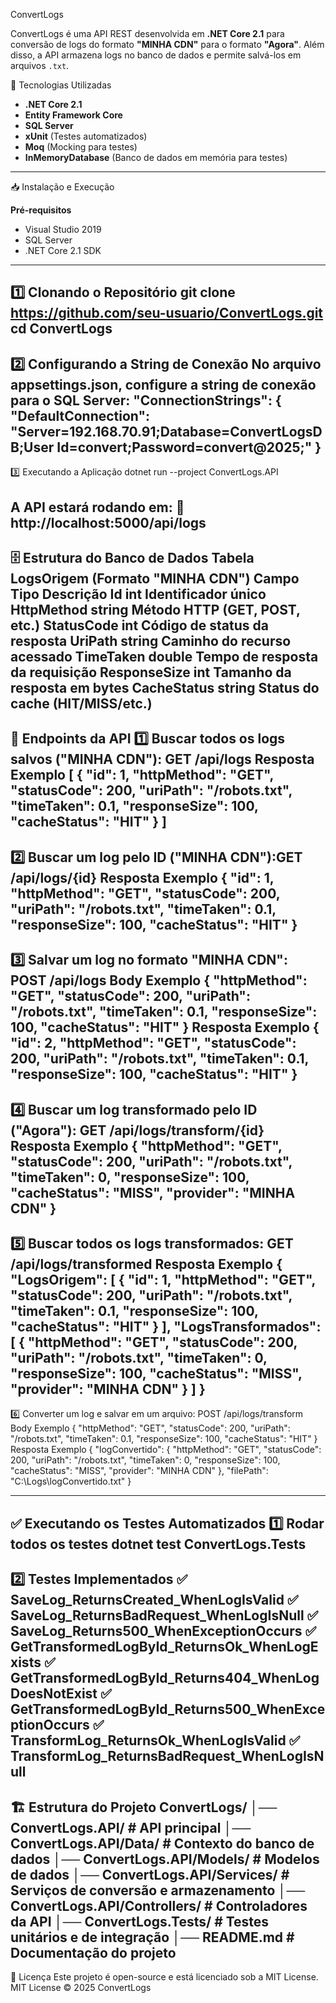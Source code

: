 ConvertLogs

ConvertLogs é uma API REST desenvolvida em **.NET Core 2.1** para conversão de logs do formato **"MINHA CDN"** para o formato **"Agora"**. Além disso, a API armazena logs no banco de dados e permite salvá-los em arquivos `.txt`.

🚀 Tecnologias Utilizadas

- **.NET Core 2.1**
- **Entity Framework Core**
- **SQL Server**
- **xUnit** (Testes automatizados)
- **Moq** (Mocking para testes)
- **InMemoryDatabase** (Banco de dados em memória para testes)

---

📥 Instalação e Execução

**Pré-requisitos**
- Visual Studio 2019
- SQL Server
- .NET Core 2.1 SDK
---
**1️⃣ Clonando o Repositório**
git clone https://github.com/seu-usuario/ConvertLogs.git
cd ConvertLogs
---
2️⃣ Configurando a String de Conexão
No arquivo appsettings.json, configure a string de conexão para o SQL Server:
"ConnectionStrings": {
  "DefaultConnection": "Server=192.168.70.91;Database=ConvertLogsDB;User Id=convert;Password=convert@2025;"
}
---
3️⃣ Executando a Aplicação
dotnet run --project ConvertLogs.API

A API estará rodando em:
🔗 http://localhost:5000/api/logs
---
🗄️ Estrutura do Banco de Dados
Tabela LogsOrigem (Formato "MINHA CDN")
Campo	Tipo	Descrição
Id	int	Identificador único
HttpMethod	string	Método HTTP (GET, POST, etc.)
StatusCode	int	Código de status da resposta
UriPath	string	Caminho do recurso acessado
TimeTaken	double	Tempo de resposta da requisição
ResponseSize	int	Tamanho da resposta em bytes
CacheStatus	string	Status do cache (HIT/MISS/etc.)
---
📌 Endpoints da API
1️⃣ Buscar todos os logs salvos ("MINHA CDN"): GET /api/logs
Resposta Exemplo
[
  {
    "id": 1,
    "httpMethod": "GET",
    "statusCode": 200,
    "uriPath": "/robots.txt",
    "timeTaken": 0.1,
    "responseSize": 100,
    "cacheStatus": "HIT"
  }
]
---
2️⃣ Buscar um log pelo ID ("MINHA CDN"):GET /api/logs/{id}
Resposta Exemplo
{
  "id": 1,
  "httpMethod": "GET",
  "statusCode": 200,
  "uriPath": "/robots.txt",
  "timeTaken": 0.1,
  "responseSize": 100,
  "cacheStatus": "HIT"
}
---
3️⃣ Salvar um log no formato "MINHA CDN": POST /api/logs
Body Exemplo
{
  "httpMethod": "GET",
  "statusCode": 200,
  "uriPath": "/robots.txt",
  "timeTaken": 0.1,
  "responseSize": 100,
  "cacheStatus": "HIT"
}
Resposta Exemplo
{
  "id": 2,
  "httpMethod": "GET",
  "statusCode": 200,
  "uriPath": "/robots.txt",
  "timeTaken": 0.1,
  "responseSize": 100,
  "cacheStatus": "HIT"
}
---
4️⃣ Buscar um log transformado pelo ID ("Agora"): GET /api/logs/transform/{id}
Resposta Exemplo
{
  "httpMethod": "GET",
  "statusCode": 200,
  "uriPath": "/robots.txt",
  "timeTaken": 0,
  "responseSize": 100,
  "cacheStatus": "MISS",
  "provider": "MINHA CDN"
}
---
5️⃣ Buscar todos os logs transformados: GET /api/logs/transformed
Resposta Exemplo
{
  "LogsOrigem": [
{
  "id": 1,
      "httpMethod": "GET",
      "statusCode": 200,
      "uriPath": "/robots.txt",
      "timeTaken": 0.1,
      "responseSize": 100,
      "cacheStatus": "HIT"
    }
  ],
  "LogsTransformados": [
    {
      "httpMethod": "GET",
      "statusCode": 200,
      "uriPath": "/robots.txt",
      "timeTaken": 0,
      "responseSize": 100,
      "cacheStatus": "MISS",
      "provider": "MINHA CDN"
    }
  ]
}
---
6️⃣ Converter um log e salvar em um arquivo: POST /api/logs/transform
Body Exemplo
{
  "httpMethod": "GET",
  "statusCode": 200,
  "uriPath": "/robots.txt",
  "timeTaken": 0.1,
  "responseSize": 100,
  "cacheStatus": "HIT"
}
Resposta Exemplo
{
  "logConvertido": {
    "httpMethod": "GET",
    "statusCode": 200,
    "uriPath": "/robots.txt",
    "timeTaken": 0,
    "responseSize": 100,
    "cacheStatus": "MISS",
    "provider": "MINHA CDN"
  },
  "filePath": "C:\\Logs\\logConvertido.txt"
}

---
✅ Executando os Testes Automatizados
1️⃣ Rodar todos os testes
  dotnet test ConvertLogs.Tests
---
2️⃣ Testes Implementados
✅ SaveLog_ReturnsCreated_WhenLogIsValid
✅ SaveLog_ReturnsBadRequest_WhenLogIsNull
✅ SaveLog_Returns500_WhenExceptionOccurs
✅ GetTransformedLogById_ReturnsOk_WhenLogExists
✅ GetTransformedLogById_Returns404_WhenLogDoesNotExist
✅ GetTransformedLogById_Returns500_WhenExceptionOccurs
✅ TransformLog_ReturnsOk_WhenLogIsValid
✅ TransformLog_ReturnsBadRequest_WhenLogIsNull
---
🏗️ Estrutura do Projeto
ConvertLogs/
│── ConvertLogs.API/            # API principal
│── ConvertLogs.API/Data/       # Contexto do banco de dados
│── ConvertLogs.API/Models/     # Modelos de dados
│── ConvertLogs.API/Services/   # Serviços de conversão e armazenamento
│── ConvertLogs.API/Controllers/ # Controladores da API
│── ConvertLogs.Tests/          # Testes unitários e de integração
│── README.md                   # Documentação do projeto
---
📜 Licença
Este projeto é open-source e está licenciado sob a MIT License.
MIT License © 2025 ConvertLogs



